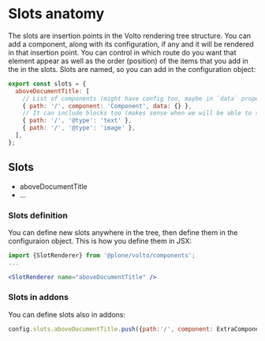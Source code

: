 # Slots anatomy

The slots are insertion points in the Volto rendering tree structure. You can add a
component, along with its configuration, if any and it will be rendered in that
insertion point. You can control in which route do you want that element appear as well
as the order (position) of the items that you add in the in the slots. Slots are named,
so you can add in the configuration object:

```js
export const slots = {
  aboveDocumentTitle: [
    // List of components (might have config too, maybe in `data` property)
    { path: '/', component: 'Component', data: {} },
    // It can include blocks too (makes sense when we will be able to save them)
    { path: '/', '@type': 'text' },
    { path: '/', '@type': 'image' },
  ],
};
```

## Slots

- aboveDocumentTitle
- ...

### Slots definition

You can define new slots anywhere in the tree, then define them in the configuraion
object. This is how you define them in JSX:

```jsx
import {SlotRenderer} from '@plone/volto/components';
...

<SlotRenderer name="aboveDocumentTitle" />

```

### Slots in addons

You can define slots also in addons:

```js
config.slots.aboveDocumentTitle.push({path:'/', component: ExtraComponent})
```
